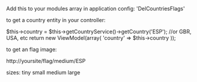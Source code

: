 Add this to your modules array in application config:
'DelCountriesFlags'

to get a country entity in your controller:

$this->country = $this->getCountryService()->getCountry('ESP'); //or GBR, USA, etc
    	return new ViewModel(array(
    		'country' => $this->country
    	));

to get an flag image:

http://yoursite/flag/medium/ESP

sizes:
tiny
small
medium
large